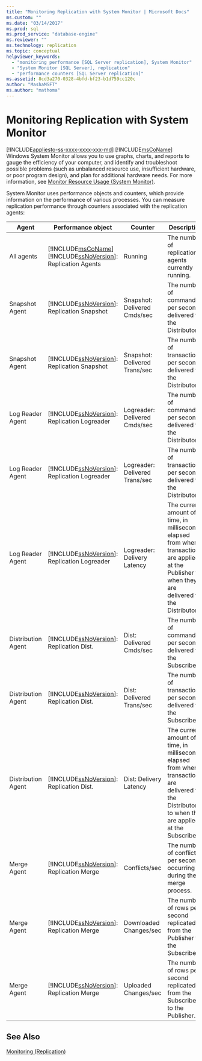 ```yaml
---
title: "Monitoring Replication with System Monitor | Microsoft Docs"
ms.custom: ""
ms.date: "03/14/2017"
ms.prod: sql
ms.prod_service: "database-engine"
ms.reviewer: ""
ms.technology: replication
ms.topic: conceptual
helpviewer_keywords: 
  - "monitoring performance [SQL Server replication], System Monitor"
  - "System Monitor [SQL Server], replication"
  - "performance counters [SQL Server replication]"
ms.assetid: 8cd3a270-0328-4bfd-bf23-b1d759cc120c
author: "MashaMSFT"
ms.author: "mathoma"
---
```

# Monitoring Replication with System Monitor
[!INCLUDE[appliesto-ss-xxxx-xxxx-xxx-md](../../../includes/appliesto-ss-xxxx-xxxx-xxx-md.md)]
  [!INCLUDE[msCoName](../../../includes/msconame-md.md)] Windows System Monitor allows you to use graphs, charts, and reports to gauge the efficiency of your computer, and identify and troubleshoot possible problems (such as unbalanced resource use, insufficient hardware, or poor program design), and plan for additional hardware needs. For more information, see [Monitor Resource Usage &#40;System Monitor&#41;](../../../relational-databases/performance-monitor/monitor-resource-usage-system-monitor.md).  
  
 System Monitor uses performance objects and counters, which provide information on the performance of various processes. You can measure replication performance through counters associated with the replication agents:  
  
|Agent|Performance object|Counter|Description|  
|-----------|------------------------|-------------|-----------------|  
|All agents|[!INCLUDE[msCoName](../../../includes/msconame-md.md)] [!INCLUDE[ssNoVersion](../../../includes/ssnoversion-md.md)]: Replication Agents|Running|The number of replication agents currently running.|  
|Snapshot Agent|[!INCLUDE[ssNoVersion](../../../includes/ssnoversion-md.md)]: Replication Snapshot|Snapshot: Delivered Cmds/sec|The number of commands per second delivered to the Distributor.|  
|Snapshot Agent|[!INCLUDE[ssNoVersion](../../../includes/ssnoversion-md.md)]: Replication Snapshot|Snapshot: Delivered Trans/sec|The number of transactions per second delivered to the Distributor.|  
|Log Reader Agent|[!INCLUDE[ssNoVersion](../../../includes/ssnoversion-md.md)]: Replication Logreader|Logreader: Delivered Cmds/sec|The number of commands per second delivered to the Distributor.|  
|Log Reader Agent|[!INCLUDE[ssNoVersion](../../../includes/ssnoversion-md.md)]: Replication Logreader|Logreader: Delivered Trans/sec|The number of transactions per second delivered to the Distributor.|  
|Log Reader Agent|[!INCLUDE[ssNoVersion](../../../includes/ssnoversion-md.md)]: Replication Logreader|Logreader: Delivery Latency|The current amount of time, in milliseconds, elapsed from when transactions are applied at the Publisher to when they are delivered to the Distributor.|  
|Distribution Agent|[!INCLUDE[ssNoVersion](../../../includes/ssnoversion-md.md)]: Replication Dist.|Dist: Delivered Cmds/sec|The number of commands per second delivered to the Subscriber.|  
|Distribution Agent|[!INCLUDE[ssNoVersion](../../../includes/ssnoversion-md.md)]: Replication Dist.|Dist: Delivered Trans/sec|The number of transactions per second delivered to the Subscriber.|  
|Distribution Agent|[!INCLUDE[ssNoVersion](../../../includes/ssnoversion-md.md)]: Replication Dist.|Dist: Delivery Latency|The current amount of time, in milliseconds, elapsed from when transactions are delivered to the Distributor to when they are applied at the Subscriber.|  
|Merge Agent|[!INCLUDE[ssNoVersion](../../../includes/ssnoversion-md.md)]: Replication Merge|Conflicts/sec|The number of conflicts per second occurring during the merge process.|  
|Merge Agent|[!INCLUDE[ssNoVersion](../../../includes/ssnoversion-md.md)]: Replication Merge|Downloaded Changes/sec|The number of rows per second replicated from the Publisher to the Subscriber.|  
|Merge Agent|[!INCLUDE[ssNoVersion](../../../includes/ssnoversion-md.md)]: Replication Merge|Uploaded Changes/sec|The number of rows per second replicated from the Subscriber to the Publisher.|  
  
## See Also  
 [Monitoring &#40;Replication&#41;](../../../relational-databases/replication/monitor/monitoring-replication.md)  
  
  
